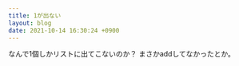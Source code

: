 ```yaml
---
title: 1が出ない
layout: blog
date: 2021-10-14 16:30:24 +0900
---
```


なんで1個しかリストに出てこないのか？
まさかaddしてなかったとか。

